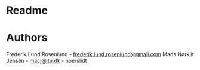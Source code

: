 # Readme
# Authors
Frederik Lund Rosenlund - frederik.lund.rosenlund@gmail.com
Mads Nørklit Jensen - macj@itu.dk - noerslidt
